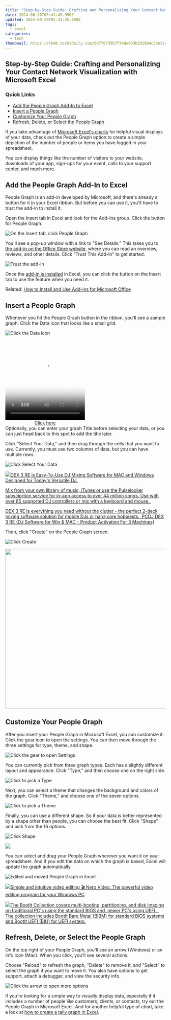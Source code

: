 ```yaml
---
title: "Step-by-Step Guide: Crafting and Personalizing Your Contact Network Visualization with Microsoft Excel"
date: 2024-08-28T05:41:45.990Z
updated: 2024-08-29T05:41:45.990Z
tags:
  - excel
categories:
  - tech
thumbnail: https://thmb.techidaily.com/6d778735b7f740e653b201094c23e32c3c484996473954794884d8dfa87efa69.jpg
---
```


## Step-by-Step Guide: Crafting and Personalizing Your Contact Network Visualization with Microsoft Excel

### Quick Links

* [Add the People Graph Add-In to Excel](https://desktop-recording.techidaily.com/in-2024-quick-ways-to-preserve-your-video-games/)
* [Insert a People Graph](https://blog-min.techidaily.com/how-i-transferred-messages-from-samsung-galaxy-s24-to-iphone-12xs-max-in-seconds-drfone-by-drfone-transfer-from-android-transfer-from-android/)
* [Customize Your People Graph](https://fox-info.techidaily.com/2022s-speed-demon-olympic-crossers-greatest-hits-for-2024/)
* [Refresh, Delete, or Select the People Graph](https://some-knowledge.techidaily.com/in-2024-get-a-handful-of-personalized-endings-at-zip/)

 If you take advantage of [Microsoft Excel's charts](https://extra-support.techidaily.com/updated-premium-psd-aesthetic-optimization/) for helpful visual displays of your data, check out the People Graph option to create a simple depiction of the number of people or items you have logged in your spreadsheet.

 You can display things like the number of visitors to your website, downloads of your app, sign-ups for your event, calls to your support center, and much more.

##  Add the People Graph Add-In to Excel

 People Graph is an add-in developed by Microsoft, and there's already a button for it in your Excel ribbon. But before you can use it, you'll have to trust the add-in to install it.

 Open the Insert tab in Excel and look for the Add-Ins group. Click the button for People Graph.

![On the Insert tab, click People Graph](https://static1.howtogeekimages.com/wordpress/wp-content/uploads/2021/06/InsertPeopleGraph-Excel.png) 

 You'll see a pop-up window with a link to "See Details." This takes you to [the add-in on the Office Store website,](https://appsource.microsoft.com/en-us/product/office/wa104104476) where you can read an overview, reviews, and other details. Click "Trust This Add-In" to get started.

![Trust the add-in](https://static1.howtogeekimages.com/wordpress/wp-content/uploads/2021/06/TrustPeopleGraph-Excel.png) 

 Once the [add-in is installed](https://hardware-reviews.techidaily.com/sovol-sv08-evaluation-reviving-the-spirit-of-voron-on-two-wheels/) in Excel, you can click the button on the Insert tab to use the feature when you need it.

Related: [How to Install and Use Add-ins for Microsoft Office](https://hardware-reviews.techidaily.com/sovol-sv08-evaluation-reviving-the-spirit-of-voron-on-two-wheels/) 

##  Insert a People Graph

 Whenever you hit the People Graph button in the ribbon, you'll see a sample graph. Click the Data icon that looks like a small grid.

![Click the Data icon](https://static1.howtogeekimages.com/wordpress/wp-content/uploads/2021/06/ClickDataPeopleGraph-Excel.png) 

<!-- affiliate ads begin -->
<span id="1997795">
					<video width="250" height="250" style="cursor:pointer"
           poster="//a.impactradius-go.com/display-clicktoplayimage/1997795.jpeg"
           onclick="if(!this.playClicked){this.play();this.setAttribute('controls',true);this.playClicked=true;}">
	   <source src="//a.impactradius-go.com/display-ad/23621-1997795">
	   <img src="//a.impactradius-go.com/display-clicktoplayimage/1997795.jpeg" style="border: none; height: 100%; width: 100%; object-fit: contain">
	</video>
	<div style="width:250px;text-align:center"><a href="javascript:window.open(decodeURIComponent('https%3A%2F%2Fproteahair.pxf.io%2Fc%2F5597632%2F1997795%2F23621'), '_blank');void(0);">Click here</a></div>
</span>
<img height="0" width="0" src="https://imp.pxf.io/i/5597632/1997795/23621" style="position:absolute;visibility:hidden;" border="0" />
<!-- affiliate ads end -->
 Optionally, you can enter your graph Title before selecting your data, or you can just head back to this spot to add the title later.

 Click "Select Your Data," and then drag through the cells that you want to use. Currently, you must use two columns of data, but you can have multiple rows.

![Click Select Your Data](https://static1.howtogeekimages.com/wordpress/wp-content/uploads/2021/06/SelectDataPeopleGraph-Excel.png) 

<!-- affiliate ads begin -->
<a href="https://shop.pcdj.com/order/checkout.php?PRODS=4698827&QTY=1&AFFILIATE=108875&CART=1"> <img src="https://secure.avangate.com/images/merchant/47f4b6321e9fd8e8f7326a6adc1a7c1e/products/dex3REpage-newmainscreenshot.png" border="0">DEX 3 RE is Easy-To-Use DJ Mixing Software for MAC and Windows Designed for Today's Versatile DJ. 

 Mix from your own library of music, iTunes or use the Pulselocker subsciprtion service for in-app access to over 44 million songs. Use with over 85 supported DJ controllers or mix with a keyboard and mouse.  

 DEX 3 RE is everything you need without the clutter - the perfect 2-deck mixing software solution for mobile DJs or hard-core hobbiests.  
 PCDJ DEX 3 RE (DJ Software for Win & MAC - Product Activation For 3 Machines)</a>
<!-- affiliate ads end -->
 Then, click "Create" on the People Graph screen.

![Click Create](https://static1.howtogeekimages.com/wordpress/wp-content/uploads/2021/06/CreatePeopleGraph-Excel.png) 

<!-- affiliate ads begin -->
<a href="https://appsumo.8odi.net/c/5597632/2087407/7443" target="_top" id="2087407"><img src="//a.impactradius-go.com/display-ad/7443-2087407" border="0" alt="" width="600" height="500"/></a><img height="0" width="0" src="https://appsumo.8odi.net/i/5597632/2087407/7443" style="position:absolute;visibility:hidden;" border="0" />
<!-- affiliate ads end -->
##  Customize Your People Graph

 After you insert your People Graph in Microsoft Excel, you can customize it. Click the gear icon to open the settings. You can then move through the three settings for type, theme, and shape.

![Click the gear to open Settings](https://static1.howtogeekimages.com/wordpress/wp-content/uploads/2021/06/SettingsPeopleGraph-Excel.png) 

 You can currently pick from three graph types. Each has a slightly different layout and appearance. Click "Type," and then choose one on the right side.

![Click to pick a Type](https://static1.howtogeekimages.com/wordpress/wp-content/uploads/2021/06/TypePeopleGraph-Excel.png) 

 Next, you can select a theme that changes the background and colors of the graph. Click "Theme," and choose one of the seven options.

![Click to pick a Theme](https://static1.howtogeekimages.com/wordpress/wp-content/uploads/2021/06/ThemePeopleGraph-Excel.png) 

 Finally, you can use a different shape. So if your data is better represented by a shape other than people, you can choose the best fit. Click "Shape" and pick from the 16 options.

![Click Shape](https://static1.howtogeekimages.com/wordpress/wp-content/uploads/2021/06/ShapePeopleGraph-Excel.png) 

<!-- affiliate ads begin -->
<a href="https://secure.2checkout.com/order/checkout.php?PRODS=35038891&QTY=1&AFFILIATE=108875&CART=1"><img src="https://www.dupinout.com/wp-content/uploads/2021/12/DupInOut-New-Duplicate-Scan-Tab.png" border="0"></a>
<!-- affiliate ads end -->
 You can select and drag your People Graph wherever you want it on your spreadsheet. And if you edit the data on which the graph is based, Excel will update the graph automatically.

![Edited and moved People Graph in Excel](https://static1.howtogeekimages.com/wordpress/wp-content/uploads/2021/06/EditedPeopleGraph-Excel.png) 

<!-- affiliate ads begin -->
<a href="https://store.nero.com/order/checkout.php?PRODS=42296685&QTY=1&AFFILIATE=108875&CART=1"><img src="http://cdnwww.nero.com/nero-com-wAssets/img/banners/2022/video-pp/ScreenshotSlider/Nero-Video-Advanced-editing.JPG" border="0">Simple and intuitive video editing
🎬 Nero Video:
The powerful video editing program for your Windows PC</a>
<!-- affiliate ads end -->
<!-- affiliate ads begin -->
<a href="https://secure.2checkout.com/order/checkout.php?PRODS=45152810&QTY=1&AFFILIATE=108875&CART=1"> <img src="https://secure.avangate.com/images/merchant/842ca578342915ccb8ae069595ba7233/products/copy_bootit-ss1_178x139.jpg" border="0">The BootIt Collection covers multi-booting, partitioning, and disk imaging on traditional PC's using the standard BIOS and  newer PC's using UEFI.   The collection includes BootIt Bare Metal (BIBM) for standard BIOS systems and BootIt UEFI (BIU) for UEFI system. 
</a>
<!-- affiliate ads end -->
##  Refresh, Delete, or Select the People Graph

 On the top right of your People Graph, you'll see an arrow (Windows) or an Info icon (Mac). When you click, you'll see several actions.

 Choose "Reload" to refresh the graph, "Delete" to remove it, and "Select" to select the graph if you want to move it. You also have options to get support, attach a debugger, and view the security info.

![Click the arrow to open more options](https://static1.howtogeekimages.com/wordpress/wp-content/uploads/2021/06/InfoPeopleGraph-Excel.png) 

 If you're looking for a simple way to visually display data, especially if it includes a number of people like customers, clients, or contacts, try out the People Graph in Microsoft Excel. And for another helpful type of chart, take a look at [how to create a tally graph in Excel](https://tech-hub.techidaily.com/from-code-to-couplets-writing-poetry-effortlessly-with-chatgpt-technology/).

<ins class="adsbygoogle"
     style="display:block"
     data-ad-format="autorelaxed"
     data-ad-client="ca-pub-7571918770474297"
     data-ad-slot="1223367746"></ins>



<ins class="adsbygoogle"
     style="display:block"
     data-ad-client="ca-pub-7571918770474297"
     data-ad-slot="8358498916"
     data-ad-format="auto"
     data-full-width-responsive="true"></ins>


